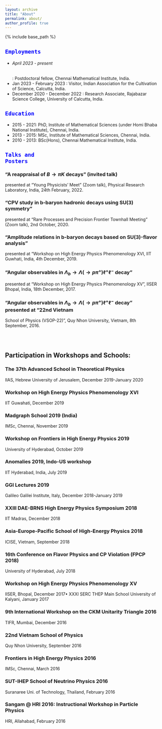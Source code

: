 ```yaml
---
layout: archive
title: "About"
permalink: about/
author_profile: true
---
```


{% include base_path %}

## <code style="color : Blue">Employments</code>

- <h6>April 2023 - present</h6> : Postdoctoral fellow, Chennai Mathematical Institute, India.
- Jan 2023 - February 2023 : Visitor, Indian Association for the Cultivation of Science, Calcutta, India.
- December 2020 - December 2022 : Research Associate, Rajabazar Science College, University of Calcutta, India.


## <code style="color : Blue">Education</code>

- 2015 - 2021: PhD, Institute of Mathematical Sciences (under Homi Bhaba National Institute), Chennai, India.
- 2013 - 2015: MSc, Institute of Mathematical Sciences, Chennai, India.
- 2010 - 2013: BSc(Hons), Chennai Mathematical Institute, India.


## <code style="color : Blue">Talks and Posters</code>

### “A reappraisal of $B \to \pi K$ decays” (invited talk) 
presented at “Young Physicists’ Meet” (Zoom talk), Physical Research Laboratory, India, 24th February, 2022.

### “CPV study in b-baryon hadronic decays using SU(3) symmetry” 
presented at “Rare Processes and Precision Frontier Townhall Meeting” (Zoom talk), 2nd October, 2020.

### “Amplitude relations in b-baryon decays based on SU(3)-flavor analysis” 
presented at “Workshop on High Energy Physics Phenomenology XVI, IIT Guwhati,
India, 4th December, 2019.

### “Angular observables in $\Lambda_{b} \to \Lambda(\to p \pi^{+}) \ell^{+} \ell^{-}$ decay” 
presented at “Workshop on High Energy Physics Phenomenology XV”, IISER Bhopal, India, 18th December, 2017.

### “Angular observables in $\Lambda_{b} \to \Lambda(\to p \pi^{+}) \ell^{+} \ell^{-}$ decay” presented at “22nd Vietnam
School of Physics (VSOP-22)”, Quy Nhon University, Vietnam, 8th September, 2016.





<br/>
<br/>

## Participation in Workshops and Schools:

### The 37th Advanced School in Theoretical Physics
IIAS, Hebrew University of Jerusalem, December 2019-January 2020
### Workshop on High Energy Physics Phenomenology XVI
IIT Guwahati, December 2019
### Madgraph School 2019 (India)
IMSc, Chennai, November 2019
### Workshop on Frontiers in High Energy Physics 2019
University of Hyderabad, October 2019
### Anomalies 2019, Indo-US workshop
IIT Hyderabad, India, July 2019
### GGI Lectures 2019
Galileo Galilei Institute, Italy, December 2018-January 2019
### XXIII DAE-BRNS High Energy Physics Symposium 2018
IIT Madras, December 2018
### Asia-Europe-Pacific School of High-Energy Physics 2018
ICISE, Vietnam, September 2018
### 16th Conference on Flavor Physics and CP Violation (FPCP 2018)
University of Hyderabad, July 2018
### Workshop on High Energy Physics Phenomenology XV
IISER, Bhopal, December 2017• XXXI SERC THEP Main School
University of Kalyani, January 2017
### 9th International Workshop on the CKM Unitarity Triangle 2016
TIFR, Mumbai, December 2016
### 22nd Vietnam School of Physics
Quy Nhon University, September 2016
### Frontiers in High Energy Physics 2016
IMSc, Chennai, March 2016
### SUT-IHEP School of Neutrino Physics 2016
Suranaree Uni. of Technology, Thailand, February 2016
### Sangam @ HRI 2016: Instructional Workshop in Particle Physics
HRI, Allahabad, February 2016

<br/>

